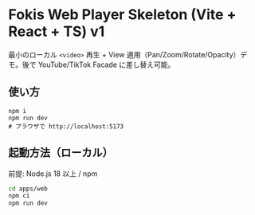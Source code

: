 # Fokis Web Player Skeleton (Vite + React + TS) v1

最小のローカル `<video>` 再生 + View 適用（Pan/Zoom/Rotate/Opacity）デモ。後で YouTube/TikTok Facade に差し替え可能。

## 使い方
```
npm i
npm run dev
# ブラウザで http://localhost:5173
```
## 起動方法（ローカル）

前提: Node.js 18 以上 / npm

```bash
cd apps/web
npm ci
npm run dev
